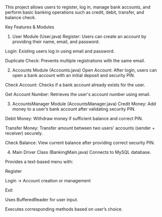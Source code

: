 This project allows users to register, log in, manage bank accounts, and perform basic banking operations such as credit, debit, transfer, and balance check.

 Key Features & Modules
1. User Module (User.java)
Register: Users can create an account by providing their name, email, and password.

Login: Existing users log in using email and password.

Duplicate Check: Prevents multiple registrations with the same email.

2. Accounts Module (Accounts.java)
Open Account: After login, users can open a bank account with an initial deposit and security PIN.

Check Account: Checks if a bank account already exists for the user.

Get Account Number: Retrieves the user's account number using email.

3. AccountsManager Module (AccountsManager.java)
Credit Money: Add money to a user’s bank account after validating security PIN.

Debit Money: Withdraw money if sufficient balance and correct PIN.

Transfer Money: Transfer amount between two users' accounts (sender + receiver) securely.

Check Balance: View current balance after providing correct security PIN.

4. Main Driver Class (BankingMain.java)
Connects to MySQL database.

Provides a text-based menu with:

Register

Login → Account creation or management

Exit

Uses BufferedReader for user input.

Executes corresponding methods based on user’s choice.
